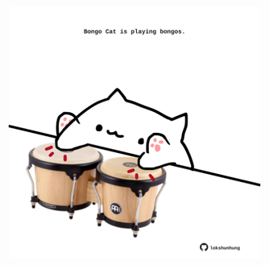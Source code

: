 <!-- built at 21/02/2022, 20:01:07 UTC -->
<p align="center">
  <img width="500" height="500" src="./ReadmeImage.svg">
</p>
